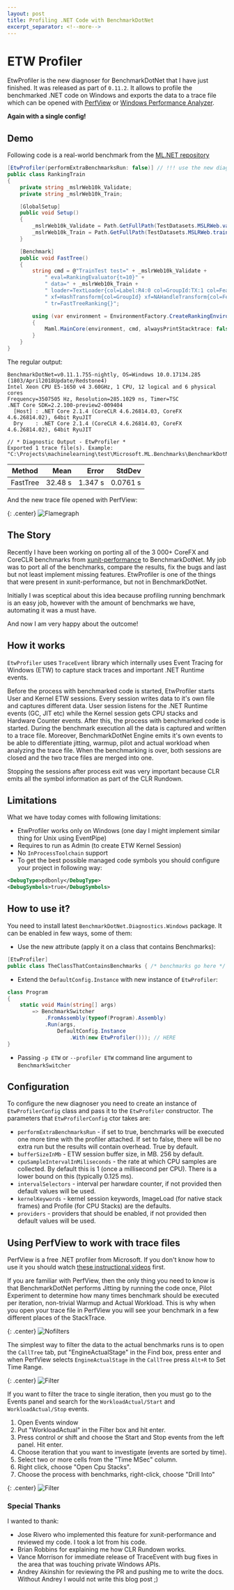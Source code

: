 ```yaml
---
layout: post
title: Profiling .NET Code with BenchmarkDotNet
excerpt_separator: <!--more-->
---
```


# ETW Profiler

EtwProfiler is the new diagnoser for BenchmarkDotNet that I have just finished. It was released as part of `0.11.2`. It allows to profile the benchmarked .NET code on Windows and exports the data to a trace file which can be opened with [PerfView](https://github.com/Microsoft/perfview) or [Windows Performance Analyzer](https://docs.microsoft.com/en-us/windows-hardware/test/wpt/windows-performance-analyzer).

**Again with a single config!**
<!--more-->

## Demo

Following code is a real-world benchmark from the [ML.NET repository](https://github.com/dotnet/machinelearning/blob/17ee205e585beb62777475af6d59cba816675eeb/test/Microsoft.ML.Benchmarks/Numeric/Ranking.cs#L36)

```cs
[EtwProfiler(performExtraBenchmarksRun: false)] // !!! use the new diagnoser!!
public class RankingTrain
{
    private string _mslrWeb10k_Validate;
    private string _mslrWeb10k_Train;

    [GlobalSetup]
    public void Setup()
    {
        _mslrWeb10k_Validate = Path.GetFullPath(TestDatasets.MSLRWeb.validFilename);
        _mslrWeb10k_Train = Path.GetFullPath(TestDatasets.MSLRWeb.trainFilename);
    }

    [Benchmark]
    public void FastTree()
    {
        string cmd = @"TrainTest test=" + _mslrWeb10k_Validate +
            " eval=RankingEvaluator{t=10}" +
            " data=" + _mslrWeb10k_Train +
            " loader=TextLoader{col=Label:R4:0 col=GroupId:TX:1 col=Features:R4:2-138}" +
            " xf=HashTransform{col=GroupId} xf=NAHandleTransform{col=Features}" +
            " tr=FastTreeRanking{}";

        using (var environment = EnvironmentFactory.CreateRankingEnvironment<RankerEvaluator, TextLoader, HashTransformer, FastTreeRankingTrainer>())
        {
            Maml.MainCore(environment, cmd, alwaysPrintStacktrace: false);
        }
    }
}
```

The regular output:

```
BenchmarkDotNet=v0.11.1.755-nightly, OS=Windows 10.0.17134.285 (1803/April2018Update/Redstone4)
Intel Xeon CPU E5-1650 v4 3.60GHz, 1 CPU, 12 logical and 6 physical cores
Frequency=3507505 Hz, Resolution=285.1029 ns, Timer=TSC
.NET Core SDK=2.2.100-preview2-009404
  [Host] : .NET Core 2.1.4 (CoreCLR 4.6.26814.03, CoreFX 4.6.26814.02), 64bit RyuJIT
  Dry    : .NET Core 2.1.4 (CoreCLR 4.6.26814.03, CoreFX 4.6.26814.02), 64bit RyuJIT

// * Diagnostic Output - EtwProfiler *
Exported 1 trace file(s). Example:
"C:\Projects\machinelearning\test\Microsoft.ML.Benchmarks\BenchmarkDotNet.Artifacts\Microsoft\ML\Benchmarks\RankingTrain\FastTree.etl"
```
<div class="scrollable-table-wrapper" markdown="block">

 |   Method |    Mean |    Error |   StdDev |
 |--------- |--------:|---------:|---------:|
 | FastTree | 32.48 s |  1.347 s | 0.0761 s |

</div>

And the new trace file opened with PerfView:

{: .center}
![Flamegraph](/images/etwprofiler/flamegraph.png)

## The Story

Recently I have been working on porting all of the 3 000+ CoreFX and CoreCLR benchmarks from [xunit-performance](https://github.com/Microsoft/xunit-performance) to BenchmarkDotNet. My job was to port all of the benchmarks, compare the results, fix the bugs and last but not least implement missing features. EtwProfiler is one of the things that were present in xunit-performance, but not in BenchmarkDotNet.

Initially I was sceptical about this idea because profiling running benchmark is an easy job, however with the amount of benchmarks we have, automating it was a must have.

And now I am very happy about the outcome!

## How it works

`EtwProfiler` uses `TraceEvent` library which internally uses Event Tracing for Windows (ETW) to capture stack traces and important .NET Runtime events.

Before the process with benchmarked code is started, EtwProfiler starts User and Kernel ETW sessions. Every session writes data to it's own file and captures different data. User session listens for the .NET Runtime events (GC, JIT etc) while the Kernel session gets CPU stacks and Hardware Counter events. After this, the process with benchmarked code is started. During the benchmark execution all the data is captured and written to a trace file. Moreover, BenchmarkDotNet Engine emits it's own events to be able to differentiate jitting, warmup, pilot and actual workload when analyzing the trace file. When the benchmarking is over, both sessions are closed and the two trace files are merged into one.

Stopping the sessions after process exit was very important because CLR emits all the symbol information as part of the CLR Rundown.

## Limitations

What we have today comes with following limitations:

* EtwProfiler works only on Windows (one day I might implement similar thing for Unix using EventPipe)
* Requires to run as Admin (to create ETW Kernel Session)
* No `InProcessToolchain` support 
* To get the best possible managed code symbols you should configure your project in following way:

```xml
<DebugType>pdbonly</DebugType>
<DebugSymbols>true</DebugSymbols>
```

## How to use it?

You need to install latest `BenchmarkDotNet.Diagnostics.Windows` package. It can be enabled in few ways, some of them:

* Use the new attribute (apply it on a class that contains Benchmarks):

```cs
[EtwProfiler]
public class TheClassThatContainsBenchmarks { /* benchmarks go here */ }
```

* Extend the `DefaultConfig.Instance` with new instance of `EtwProfiler`:

```cs
class Program
{
    static void Main(string[] args) 
        => BenchmarkSwitcher
            .FromAssembly(typeof(Program).Assembly)
            .Run(args,
                DefaultConfig.Instance
                    .With(new EtwProfiler())); // HERE
}
```

* Passing `-p ETW` or `--profiler ETW` command line argument to `BenchmarkSwitcher`

## Configuration

To configure the new diagnoser you need to create an instance of `EtwProfilerConfig` class and pass it to the `EtwProfiler` constructor. The parameters that `EtwProfilerConfig` ctor takes are:

* `performExtraBenchmarksRun` - if set to true, benchmarks will be executed one more time with the profiler attached. If set to false, there will be no extra run but the results will contain overhead. True by default.
* `bufferSizeInMb` - ETW session buffer size, in MB. 256 by default.
* `cpuSampleIntervalInMiliseconds` - the rate at which CPU samples are collected. By default this is 1 (once a millisecond per CPU). There is a lower bound on this (typically 0.125 ms).
* `intervalSelectors` - interval per harwdare counter, if not provided then default values will be used.
* `kernelKeywords` - kernel session keywords, ImageLoad (for native stack frames) and Profile (for CPU Stacks) are the defaults.
* `providers` - providers that should be enabled, if not provided then default values will be used.

## Using PerfView to work with trace files

PerfView is a free .NET profiler from Microsoft. If you don't know how to use it you should watch [these instructional videos](https://channel9.msdn.com/Series/PerfView-Tutorial) first.

If you are familiar with PerfView, then the only thing you need to know is that BenchmarkDotNet performs Jitting by running the code once, Pilot Experiment to determine how many times benchmark should be executed per iteration, non-trivial Warmup and Actual Workload. This is why when you open your trace file in PerfView you will see your benchmark in a few different places of the StackTrace.

{: .center}
![Nofilters](/images/etwprofiler/flamegraph_not_filtered.png)

The simplest way to filter the data to the actual benchmarks runs is to open the `CallTree` tab, put "EngineActualStage" in the Find box, press enter and when PerfView selects `EngineActualStage` in the `CallTree` press `Alt+R` to Set Time Range.

{: .center}
![Filter](/images/etwprofiler/perfview.gif)

If you want to filter the trace to single iteration, then you must go to the Events panel and search for the `WorkloadActual/Start` and `WorkloadActual/Stop` events.

1. Open Events window
2. Put "WorkloadActual" in the Filter box and hit enter.
3. Press control or shift and choose the Start and Stop events from the left panel. Hit enter.
4. Choose iteration that you want to investigate (events are sorted by time).
5. Select two or more cells from the "Time MSec" column.
6. Right click, choose "Open Cpu Stacks".
7. Choose the process with benchmarks, right-click, choose "Drill Into"

{: .center}
![Filter](/images/etwprofiler/perfview_events.gif)

### Special Thanks

I wanted to thank:

* Jose Rivero who implemented this feature for xunit-performance and reviewed my code. I took a lot from his code.
* Brian Robbins for explaining me how CLR Rundown works.
* Vance Morrison for immediate release of TraceEvent with bug fixes in the area that was touching private Windows APIs.
* Andrey Akinshin for reviewing the PR and pushing me to write the docs. Without Andrey I would not write this blog post ;)